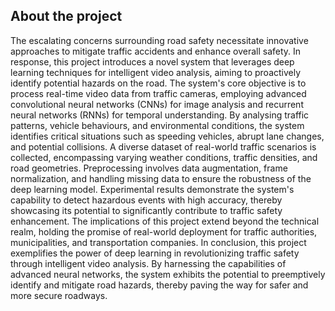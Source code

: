 ## About the project

The escalating concerns surrounding road safety necessitate innovative approaches to mitigate traffic accidents and enhance overall safety. In response, this project introduces a novel system that leverages deep learning techniques for intelligent video analysis, aiming to proactively identify potential hazards on the road. The system's core objective is to process real-time video data from traffic cameras, employing advanced convolutional neural networks (CNNs) for image analysis and recurrent neural networks (RNNs) for temporal understanding. By analysing traffic patterns, vehicle behaviours, and environmental conditions, the system identifies critical situations such as speeding vehicles, abrupt lane changes, and potential collisions. A diverse dataset of real-world traffic scenarios is collected, encompassing varying weather conditions, traffic densities, and road geometries. Preprocessing involves data augmentation, frame normalization, and handling missing data to ensure the robustness of the deep learning model. Experimental results demonstrate the system's capability to detect hazardous events with high accuracy, thereby showcasing its potential to significantly contribute to traffic safety enhancement. The implications of this project extend beyond the technical realm, holding the promise of real-world deployment for traffic authorities, municipalities, and transportation companies. In conclusion, this project exemplifies the power of deep learning in revolutionizing traffic safety through intelligent video analysis. By harnessing the capabilities of advanced neural networks, the system exhibits the potential to preemptively identify and mitigate road hazards, thereby paving the way for safer and more secure roadways.
